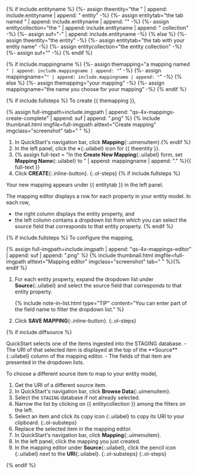 {% if include.entityname %}
  {%- assign theentity="the <span class='uilabel'>" | append: include.entityname | append: "</span> entity" -%}
  {%- assign entitytab="the tab named <span class='uilabel'>" | append: include.entityname | append: "</span>" -%}
  {%- assign entitycollection="the <span class='uilabel'>" | append: include.entityname | append: "</span> collection" -%}
  {%- assign suf="-" | append: include.entityname -%}
{% else %}
  {%- assign theentity="the entity" -%}
  {%- assign entitytab="the tab with your entity name" -%}
  {%- assign entitycollection="the entity collection" -%}
  {%- assign suf="" -%}
{% endif %}

{% if include.mappingname %}
  {%- assign themapping="a mapping named `" | append: include.mappingname | append: "`" -%}
  {%- assign mappingname="<code>" | append: include.mappingname | append: "</code>" -%}
{% else %}
  {%- assign themapping="your mapping" -%}
  {%- assign mappingname="the name you choose for your mapping" -%}
{% endif %}


{% if include.fullsteps %}
To create {{ themapping }},

{% assign full-imgpath=include.imgpath | append: "qs-4x-mappings-create-complete" | append: suf | append: ".png" %}
{% include thumbnail.html imgfile=full-imgpath alttext="Create mapping" imgclass="screenshot" tab="  " %}

1. In QuickStart's navigation bar, click **Mapping**{:.uimenuitem}.{% endif %}
1. In the left panel, click the **+**{:.uilabel} icon for {{ theentity }}.
1. {% assign full-text = "In the **Create New Mapping**{:.uilabel} form, set **Mapping Name**{:.uilabel} to " | append: mappingname | append: "." %}{{ full-text }}
1. Click **CREATE**{:.inline-button}.
{:.ol-steps}
{% if include.fullsteps %}

Your new mapping appears under {{ entitytab }} in the left panel.

The mapping editor displays a row for each property in your entity model. In each row,
- the right column displays the entity property, and
- the left column contains a dropdown list from which you can select the source field that corresponds to that entity property.
{% endif %}

{% if include.fullsteps %}
To configure the mapping,

{% assign full-imgpath=include.imgpath | append: "qs-4x-mappings-editor" | append: suf | append: ".png" %}
{% include thumbnail.html imgfile=full-imgpath alttext="Mapping editor" imgclass="screenshot" tab="  " %}{% endif %}

1. For each entity property, expand the dropdown list under **Source**{:.uilabel} and select the source field that corresponds to that entity property.

      {% include note-in-list.html type="TIP" content="You can enter part of the field name to filter the dropdown list." %}

1. Click **SAVE MAPPING**{:.inline-button}.
{:.ol-steps}


{% if include.diffsource %}
<div class="stepsection" markdown="1">
QuickStart selects one of the items ingested into the STAGING database.
  - The URI of that selected item is displayed at the top of the **Source**{:.uilabel} column of the mapping editor.
  - The fields of that item are presented in the dropdown lists.

To choose a different source item to map to your entity model,

1. Get the URI of a different source item.
  1. In QuickStart's navigation bar, click **Browse Data**{:.uimenuitem}.
  1. Select the `STAGING` database if not already selected.
  1. Narrow the list by clicking on {{ entitycollection }} among the filters on the left.
  1. Select an item and click its copy icon **<i class='fa fa-copy'></i>**{:.uilabel} to copy its URI to your clipboard.
  {:.ol-substeps}
1. Replace the selected item in the mapping editor.
  1. In QuickStart's navigation bar, click **Mapping**{:.uimenuitem}.
  1. In the left panel, click the mapping you just created.
  1. In the mapping editor under **Source**{:.uilabel}, click the pencil icon **<i class='fa fa-pencil-alt'></i>**{:.uilabel} next to the **URI**{:.uilabel}.
  {:.ol-substeps}
{:.ol-steps}
</div>
{% endif %}